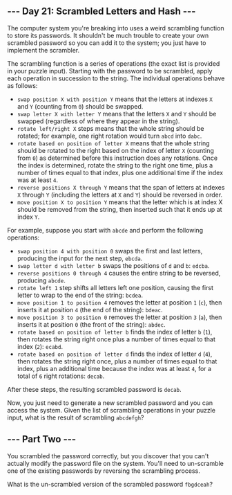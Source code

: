 ## --- Day 21: Scrambled Letters and Hash ---

The computer system you're breaking into uses a weird scrambling function to store its passwords. It shouldn't be much trouble to create your own scrambled password so you can add it to the system; you just have to implement the scrambler.

The scrambling function is a series of operations (the exact list is provided in your puzzle input). Starting with the password to be scrambled, apply each operation in succession to the string. The individual operations behave as follows:

 - `swap position X with position Y` means that the letters at indexes `X` and `Y` (counting from `0`) should be swapped.
 - `swap letter X with letter Y` means that the letters `X` and `Y` should be swapped (regardless of where they appear in the string).
 - `rotate left/right X` steps means that the whole string should be rotated; for example, one right rotation would turn `abcd` into `dabc`.
 - `rotate based on position of letter X` means that the whole string should be rotated to the right based on the index of letter `X` (counting from `0`) as determined before this instruction does any rotations. Once the index is determined, rotate the string to the right one time, plus a number of times equal to that index, plus one additional time if the index was at least `4`.
 - `reverse positions X through Y` means that the span of letters at indexes `X` through `Y` (including the letters at `X` and `Y`) should be reversed in order.
 - `move position X to position Y` means that the letter which is at index X should be removed from the string, then inserted such that it ends up at index `Y`.

For example, suppose you start with `abcde` and perform the following operations:

 - `swap position 4 with position 0` swaps the first and last letters, producing the input for the next step, `ebcda`.
 - `swap letter d with letter b` swaps the positions of `d` and `b`: `edcba`.
 - `reverse positions 0 through 4` causes the entire string to be reversed, producing `abcde`.
 - `rotate left 1` step shifts all letters left one position, causing the first letter to wrap to the end of the string: `bcdea`.
 - `move position 1 to position 4` removes the letter at position `1` (`c`), then inserts it at position `4` (the end of the string): `bdeac`.
 - `move position 3 to position 0` removes the letter at position `3` (`a`), then inserts it at position `0` (the front of the string): `abdec`.
 - `rotate based on position of letter b` finds the index of letter `b` (`1`), then rotates the string right once plus a number of times equal to that index (`2`): `ecabd`.
 - `rotate based on position of letter d` finds the index of letter `d` (`4`), then rotates the string right once, plus a number of times equal to that index, plus an additional time because the index was at least `4`, for a total of `6` right rotations: `decab`.

After these steps, the resulting scrambled password is `decab`.

Now, you just need to generate a new scrambled password and you can access the system. Given the list of scrambling operations in your puzzle input, what is the result of scrambling `abcdefgh`?

## --- Part Two ---

You scrambled the password correctly, but you discover that you can't actually modify the password file on the system. You'll need to un-scramble one of the existing passwords by reversing the scrambling process.

What is the un-scrambled version of the scrambled password `fbgdceah`?
